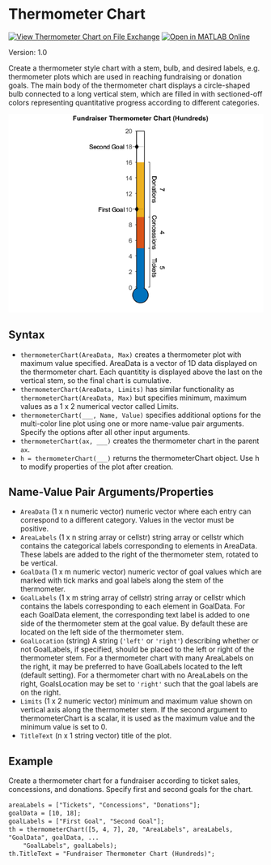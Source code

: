 # Thermometer Chart

[![View Thermometer Chart on File Exchange](https://www.mathworks.com/matlabcentral/images/matlab-file-exchange.svg)](https://www.mathworks.com/matlabcentral/fileexchange/101889-thermometer-chart) [![Open in MATLAB Online](https://www.mathworks.com/images/responsive/global/open-in-matlab-online.svg)](https://matlab.mathworks.com/open/github/v1?repo=MATLAB-Graphics-and-App-Building/thermometer-chart&file=Examples.mlx)

Version: 1.0

Create a thermometer style chart with a stem, bulb, and desired labels, e.g. thermometer plots which are used in reaching fundraising or donation goals. The main body of the thermometer chart displays a circle-shaped bulb connected to a long vertical stem, which are filled in with sectioned-off colors representing quantitative progress according to different categories.

![Example thermometerChart](./exampleTC.png)

## Syntax
* `thermometerChart(AreaData, Max)` creates a thermometer plot with maximum value specified. AreaData is a vector of 1D data displayed on the thermometer chart. Each quantitity is displayed above the last on the vertical stem, so the final chart is cumulative.
* `thermometerChart(AreaData, Limits)` has similar functionality as `thermometerChart(AreaData, Max)` but specifies minimum, maximum values as a 1 x 2 numerical vector called Limits. 
* `thermometerChart(___, Name, Value)` specifies additional options for the multi-color line plot using one or more name-value pair arguments. Specify the options after all other input arguments.
* `thermometerChart(ax, ___)` creates the thermometer chart in the parent `ax`.
* `h = thermometerChart(___)` returns the thermometerChart object. Use h to modify properties of the plot after creation.

## Name-Value Pair Arguments/Properties
* `AreaData` (1 x n numeric vector) numeric vector where each entry can correspond to a different category. Values in the vector must be positive.
* `AreaLabels` (1 x n string array or cellstr) string array or cellstr which contains the categorical labels corresponding to elements in AreaData. These labels are added to the right of the thermometer stem, rotated to be vertical.
* `GoalData` (1 x m numeric vector) numeric vector of goal values which are marked with tick marks and goal labels along the stem of the thermometer.
* `GoalLabels` (1 x m string array of cellstr) string array or cellstr which contains the labels corresponding to each element in GoalData. For each GoalData element, the corresponding text label is added to one side of the thermometer stem at the goal value. By default these are located on the left side of the thermometer stem.
* `GoalLocation` (string) A string (`'left'` or `'right'`) describing whether or not GoalLabels, if specified, should be placed to the left or right of the thermometer stem.
For a thermometer chart with many AreaLabels on the right, it may be preferred to have GoalLabels located to the left (default setting). For a thermometer chart with no AreaLabels on the right, GoalsLocation may be set to `'right'` such that the goal labels are on the right. 
* `Limits` (1 x 2 numeric vector) minimum and maximum value shown on vertical axis along the thermometer stem. If the second argument to thermometerChart is a scalar, it is used as the maximum value and the minimum value is set to 0.  
* `TitleText`  (n x 1 string vector) title of the plot.

## Example
Create a thermometer chart for a fundraiser according to ticket sales, concessions, and donations. Specify first and second goals for the chart. 

```
areaLabels = ["Tickets", "Concessions", "Donations"];
goalData = [10, 18];
goalLabels = ["First Goal", "Second Goal"];
th = thermometerChart([5, 4, 7], 20, "AreaLabels", areaLabels, "GoalData", goalData, ...
    "GoalLabels", goalLabels);
th.TitleText = "Fundraiser Thermometer Chart (Hundreds)";
```
